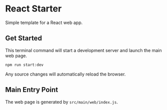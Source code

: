 # React Starter

Simple template for a React web app.

## Get Started
This terminal command will start a development server and launch the main web page.

    npm run start:dev

Any source changes will automatically reload the browser.


## Main Entry Point

The web page is generated by `src/main/web/index.js`.
